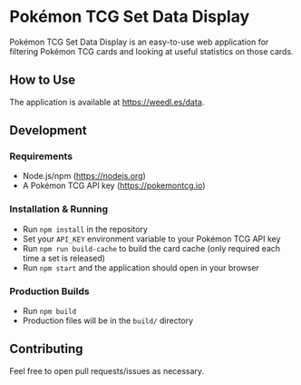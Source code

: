 # Pokémon TCG Set Data Display
Pokémon TCG Set Data Display is an easy-to-use web application for filtering Pokémon TCG cards and looking at useful statistics on those cards.

## How to Use
The application is available at https://weedl.es/data.

## Development
### Requirements
- Node.js/npm (https://nodejs.org)
- A Pokémon TCG API key (https://pokemontcg.io)
### Installation & Running
- Run `npm install` in the repository
- Set your `API_KEY` environment variable to your Pokémon TCG API key
- Run `npm run build-cache` to build the card cache (only required each time a set is released)
- Run `npm start` and the application should open in your browser
### Production Builds
- Run `npm build`
- Production files will be in the `build/` directory
## Contributing
Feel free to open pull requests/issues as necessary.

